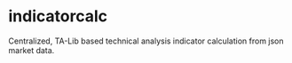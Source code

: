 # indicatorcalc

Centralized, TA-Lib based technical analysis indicator calculation from json market data.
